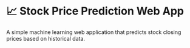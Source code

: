 # 📈 Stock Price Prediction Web App

A simple machine learning web application that predicts stock closing prices based on historical data.